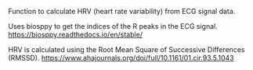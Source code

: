
Function to calculate HRV (heart rate variability) from ECG signal data.

Uses biosppy to get the indices of the R peaks in the ECG signal.
https://biosppy.readthedocs.io/en/stable/

HRV is calculated using the Root Mean Square of Successive Differences (RMSSD).
https://www.ahajournals.org/doi/full/10.1161/01.cir.93.5.1043

